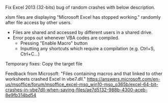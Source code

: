 Fix Excel 2013 (32-bits) bug of random crashes with below description.

xlsm files are displaying "Microsoft Excel has stopped working." randomly
after file access by other users.

- Files are shared and accessed by different users in a shared drive.
- Error pops out whenever VBA codes are compiled. 
  - Pressing "Enable Macro" button
  - Inputting any shortcuts which require a compilation (e.g. Ctrl+S, Ctrl+C...)

Temporary fixes:
Copy the target file





Feedback from Microsoft:
"Files containing macros and that linked to other worksheets crashed Excel in vbe7.dll."
https://answers.microsoft.com/en-us/msoffice/forum/msoffice_excel-mso_win10-mso_o365b/excel-64-bit-crashes-in-vbe7dll-when-saving-files/ae7d5132-988b-4300-aceb-8e9fb314bd54
